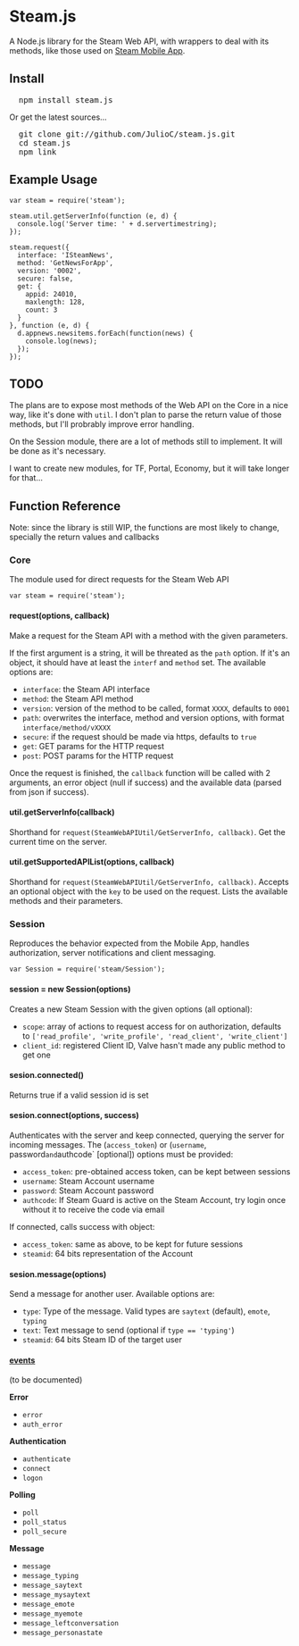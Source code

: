 # Steam.js

A Node.js library for the Steam Web API, with wrappers to deal with its methods, like those used on [Steam Mobile App](http://store.steampowered.com/mobile). 

## Install

<pre>
  npm install steam.js
</pre>

Or get the latest sources...

<pre>
  git clone git://github.com/JulioC/steam.js.git 
  cd steam.js
  npm link
</pre>

## Example Usage

```
var steam = require('steam');

steam.util.getServerInfo(function (e, d) {
  console.log('Server time: ' + d.servertimestring);
});

steam.request({
  interface: 'ISteamNews',
  method: 'GetNewsForApp',
  version: '0002',
  secure: false,
  get: {
    appid: 24010,
    maxlength: 128,
    count: 3
  }
}, function (e, d) {
  d.appnews.newsitems.forEach(function(news) {
    console.log(news);
  });
});
```

## TODO

The plans are to expose most methods of the Web API on the Core in a nice way, like it's done with `util`. I don't plan to parse the return value of those methods, but I'll probrably improve error handling.

On the Session module, there are a lot of methods still to implement. It will be done as it's necessary.

I want to create new modules, for TF, Portal, Economy, but it will take longer for that...

## Function Reference

Note: since the library is still WIP, the functions are most likely to change, specially the return values and callbacks

### Core

The module used for direct requests for the Steam Web API

```
var steam = require('steam');
```

#### request(options, callback)

Make a request for the Steam API with a method with the given parameters.

If the first argument is a string, it will be threated as the `path` option. If it's an object, it should have at least the `interf` and `method` set. The available options are:

* `interface`: the Steam API interface
* `method`: the Steam API method 
* `version`: version of the method to be called, format `XXXX`, defaults to `0001`
* `path`: overwrites the interface, method and version options, with format `interface/method/vXXXX`
* `secure`: if the request should be made via https, defaults to `true`
* `get`: GET params for the HTTP request
* `post`: POST params for the HTTP request

Once the request is finished, the `callback` function will be called with 2 arguments, an error object (null if success) and the available data (parsed from json if success).

#### util.getServerInfo(callback)

Shorthand for `request(SteamWebAPIUtil/GetServerInfo, callback)`. Get the current time on the server.

#### util.getSupportedAPIList(options, callback)

Shorthand for `request(SteamWebAPIUtil/GetServerInfo, callback)`. Accepts an optional object with the `key` to be used on the request. Lists the available methods and their parameters.

### Session

Reproduces the behavior expected from the Mobile App, handles authorization, server notifications and client messaging.

```
var Session = require('steam/Session');
```

#### session = new Session(options)

Creates a new Steam Session with the given options (all optional):

* `scope`: array of actions to request access for on authorization, defaults to `['read_profile', 'write_profile', 'read_client', 'write_client']`
* `client_id`: registered Client ID, Valve hasn't made any public method to get one

#### sesion.connected()

Returns true if a valid session id is set

#### sesion.connect(options, success)

Authenticates with the server and keep connected, querying the server for incoming messages. The (`access_token`) or (`username`, password` and `authcode` [optional]) options must be provided:

* `access_token`: pre-obtained access token, can be kept between sessions
* `username`: Steam Account username
* `password`: Steam Account password
* `authcode`: If Steam Guard is active on the Steam Account, try login once without it to receive the code via email

If connected, calls success with object:

* `access_token`: same as above, to be kept for future sessions
* `steamid`: 64 bits representation of the Account

#### sesion.message(options)

Send a message for another user. Available options are:

* `type`: Type of the message. Valid types are `saytext` (default), `emote`, `typing`
* `text`: Text message to send (optional if `type == 'typing'`)
* `steamid`: 64 bits Steam ID of the target user

#### [events](http://nodejs.org/docs/latest/api/events.html)

(to be documented)

**Error**

* `error`
* `auth_error`

**Authentication**

* `authenticate`
* `connect`
* `logon`

**Polling**

* `poll` 
* `poll_status`
* `poll_secure`

**Message**

* `message`
* `message_typing `
* `message_saytext`
* `message_mysaytext`
* `message_emote`
* `message_myemote`
* `message_leftconversation`
* `message_personastate`